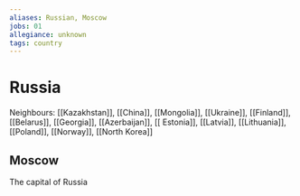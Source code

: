 ```yaml
---
aliases: Russian, Moscow
jobs: 01
allegiance: unknown
tags: country
---
```

# Russia
Neighbours: [[Kazakhstan]], [[China]], [[Mongolia]], [[Ukraine]], [[Finland]], [[Belarus]], [[Georgia]], [[Azerbaijan]], [[ Estonia]], [[Latvia]], [[Lithuania]], [[Poland]], [[Norway]], [[North Korea]]

## Moscow
The capital of Russia